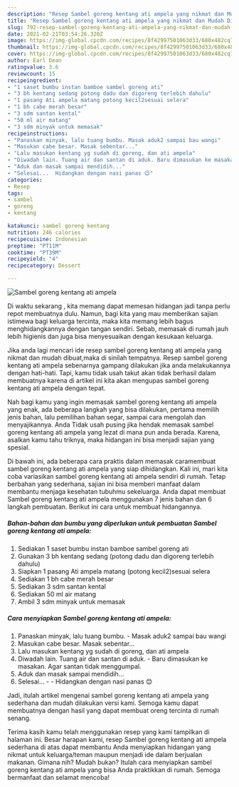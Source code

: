 ```yaml
---
description: "Resep Sambel goreng kentang ati ampela yang nikmat dan Mudah Dibuat"
title: "Resep Sambel goreng kentang ati ampela yang nikmat dan Mudah Dibuat"
slug: 792-resep-sambel-goreng-kentang-ati-ampela-yang-nikmat-dan-mudah-dibuat
date: 2021-02-21T03:54:26.320Z
image: https://img-global.cpcdn.com/recipes/8f42997501063d33/680x482cq70/sambel-goreng-kentang-ati-ampela-foto-resep-utama.jpg
thumbnail: https://img-global.cpcdn.com/recipes/8f42997501063d33/680x482cq70/sambel-goreng-kentang-ati-ampela-foto-resep-utama.jpg
cover: https://img-global.cpcdn.com/recipes/8f42997501063d33/680x482cq70/sambel-goreng-kentang-ati-ampela-foto-resep-utama.jpg
author: Earl Dean
ratingvalue: 3.6
reviewcount: 15
recipeingredient:
- "1 saset bumbu instan bamboe sambel goreng ati"
- "3 bh kentang sedang potong dadu dan digoreng terlebih dahulu"
- "1 pasang Ati ampela matang potong kecil2sesuai selera"
- "1 bh cabe merah besar"
- "3 sdm santan kental"
- "50 ml air matang"
- "3 sdm minyak untuk memasak"
recipeinstructions:
- "Panaskan minyak, lalu tuang bumbu. Masak aduk2 sampai bau wangi"
- "Masukan cabe besar. Masak sebentar..."
- "Lalu masukan kentang yg sudah di goreng, dan ati ampela"
- "Diwadah lain. Tuang air dan santan di aduk. Baru dimasukan ke masakan. Agar santan tidak menggumpal."
- "Aduk dan masak sampai mendidih..."
- "Selesai...  Hidangkan dengan nasi panas 😊"
categories:
- Resep
tags:
- sambel
- goreng
- kentang

katakunci: sambel goreng kentang 
nutrition: 246 calories
recipecuisine: Indonesian
preptime: "PT11M"
cooktime: "PT39M"
recipeyield: "4"
recipecategory: Dessert

---
```



![Sambel goreng kentang ati ampela](https://img-global.cpcdn.com/recipes/8f42997501063d33/680x482cq70/sambel-goreng-kentang-ati-ampela-foto-resep-utama.jpg)

Di waktu  sekarang , kita memang dapat memesan hidangan jadi tanpa perlu repot membuatnya dulu. Namun, bagi kita yang mau memberikan sajian istimewa bagi keluarga tercinta, maka kita memang lebih bagus menghidangkannya dengan tangan sendiri. Sebab, memasak di rumah jauh lebih higienis dan juga bisa menyesuaikan dengan kesukaan keluarga.

Jika anda lagi mencari ide resep sambel goreng kentang ati ampela yang nikmat dan mudah dibuat,maka di sinilah tempatnya. Resep sambel goreng kentang ati ampela  sebenarnya gampang dilakukan jika anda melakukannya dengan hati-hati. Tapi, kamu tidak usah takut akan tidak berhasil dalam membuatnya 
karena di artikel ini kita akan mengupas sambel goreng kentang ati ampela dengan tepat.  



Nah bagi kamu yang ingin memasak sambel goreng kentang ati ampela yang enak, ada beberapa langkah yang bisa dilakukan, pertama memilih jenis bahan, lalu pemilihan bahan segar, sampai cara mengolah dan menyajikannya. Anda Tidak usah pusing jika hendak memasak sambel goreng kentang ati ampela yang lezat di mana pun anda berada. Karena, asalkan kamu  tahu triknya, maka hidangan ini bisa menjadi sajian yang spesial.

Di bawah ini, ada beberapa cara praktis  dalam memasak caramembuat sambel goreng kentang ati ampela yang siap dihidangkan. Kali ini, mari kita coba variasikan sambel goreng kentang ati ampela sendiri di rumah. Tetap berbahan yang sederhana, sajian ini bisa memberi manfaat dalam membantu menjaga kesehatan tubuhmu sekeluarga. Anda dapat membuat Sambel goreng kentang ati ampela menggunakan 7 jenis bahan dan 6 langkah pembuatan. Berikut ini cara untuk membuat hidangannya.

<!--inarticleads1-->

##### Bahan-bahan dan bumbu yang diperlukan untuk pembuatan Sambel goreng kentang ati ampela:

1. Sediakan 1 saset bumbu instan bamboe sambel goreng ati
1. Gunakan 3 bh kentang sedang (potong dadu dan digoreng terlebih dahulu)
1. Siapkan 1 pasang Ati ampela matang (potong kecil2)sesuai selera
1. Sediakan 1 bh cabe merah besar
1. Sediakan 3 sdm santan kental
1. Sediakan 50 ml air matang
1. Ambil 3 sdm minyak untuk memasak




<!--inarticleads2-->

##### Cara menyiapkan Sambel goreng kentang ati ampela:

1. Panaskan minyak, lalu tuang bumbu. - Masak aduk2 sampai bau wangi
1. Masukan cabe besar. Masak sebentar...
1. Lalu masukan kentang yg sudah di goreng, dan ati ampela
1. Diwadah lain. Tuang air dan santan di aduk. - Baru dimasukan ke masakan. Agar santan tidak menggumpal.
1. Aduk dan masak sampai mendidih...
1. Selesai... -  - Hidangkan dengan nasi panas 😊




Jadi, itulah artikel mengenai  sambel goreng kentang ati ampela  yang sederhana dan mudah dilakukan versi kami. Semoga kamu dapat membuatnya dengan hasil yang dapat membuat oreng tercinta di rumah senang. 

Terima kasih kamu telah menggunakan resep yang kami tampilkan di halaman ini. Besar harapan kami, resep  Sambel goreng kentang ati ampela sederhana di atas dapat membantu Anda menyiapkan hidangan yang nikmat untuk keluarga/teman maupun menjadi ide dalam berjualan makanan. Gimana nih? Mudah bukan? Itulah cara menyiapkan sambel goreng kentang ati ampela yang bisa Anda praktikkan di rumah. Semoga bermanfaat dan selamat mencoba!

